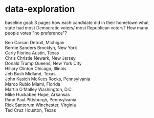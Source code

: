 # data-exploration

baseline goal:
3 pages
how each candidate did in their hometown
what state had most Democratic voters/ most Republican voters?
How many people votes "no preference"?

Ben Carson			 Detroit, Michigan					
Bernie Sanders		 Brooklyn, New York				
Carly Fiorina		 Austin, Texas						
Chris Christie		 Newark, New Jersey					
Donald Trump		 Queens, New York City				
Hillary Clinton		 Chicago, Illinois					
Jeb Bush			 Midland, Texas						
John Kasich			 McKees Rocks, Pennsylvania			
Marco Rubio			 Miami, Florida						
Martin O'Malley 	 Washington, D.C.					
Mike Huckabee		 Hope, Arkansas						
Rand Paul			 Pittsburgh, Pennsylvania			
Rick Santorum		 Winchester, Virginia				
Ted Cruz			 Houston, Texas						


